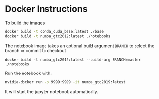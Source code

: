 # Docker Instructions

To build the images:

```bash
docker build -t conda_cuda_base:latest ./base
docker build -t numba_gtc2019:latest ./notebooks
```

The notebook image takes an optional build argument `BRANCH` to
select the branch or commit to checkout

```
docker build -t numba_gtc2019:latest --build-arg BRANCH=master ./notebooks
```

Run the notebook with:

```bash
nvidia-docker run -p 9999:9999 -it numba_gtc2019:latest
```

It will start the jupyter notebook automatically.
